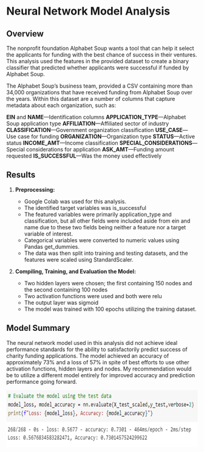 # Neural Network Model Analysis

## Overview

The nonprofit foundation Alphabet Soup wants a tool that can help it select the applicants for funding with the best chance of success in their ventures. This analysis used the features in the provided dataset to create a binary classifier that predicted whether applicants were successful if funded by Alphabet Soup.

The Alphabet Soup’s business team, provided a CSV containing more than 34,000 organizations that have received funding from Alphabet Soup over the years. Within this dataset are a number of columns that capture metadata about each organization, such as:

**EIN** and **NAME**—Identification columns
**APPLICATION_TYPE**—Alphabet Soup application type
**AFFILIATION**—Affiliated sector of industry
**CLASSIFICATION**—Government organization classification
**USE_CASE**—Use case for funding
**ORGANIZATION**—Organization type
**STATUS**—Active status
**INCOME_AMT**—Income classification
**SPECIAL_CONSIDERATIONS**—Special considerations for application
**ASK_AMT**—Funding amount requested
**IS_SUCCESSFUL**—Was the money used effectively

## Results

1. **Preprocessing:** 
   *  Google Colab was used for this analysis. 
   * The identified target variables was is_successful
   * The featured variables were primarily application_type and classification, but all other fields were included aside from
     ein and name due to these two fields being neither a feature nor a target variable of interest.
   * Categorical variables were converted to numeric values using Pandas get_dummies. 
   * The data was then split into training and testing datasets, and the features were scaled using StandardScaler.

2. **Compiling, Training, and Evaluation the Model:**
   *  Two hidden layers were chosen; the first containing 150 nodes and the second containing 100 nodes
   *  Two activation functions were used and both were relu
   *  The output layer was sigmoid
   *  The model was trained with 100 epochs utilizing the training dataset. 

## Model Summary

The neural network model used in this analysis did not achieve ideal performance standards for the ability to satisfactorily predict success of charity funding applications. The model achieved an accuracy of approximately 73% and a loss of 57% in spite of best efforts to use other activation functions, hidden layers and nodes. My recommendation would be to utilize a different model entirely for improved accuracy and prediction performance going forward. 

<p align="center">
  <img width="600" height="150" src="https://github.com/SEBraun1/deep-learning-challenge/blob/2f0f7c2ffcf4282f6352107577a3143bdfeccb39/modelresults.PNG">
</p>
